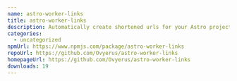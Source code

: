 ```yaml
---
name: astro-worker-links
title: astro-worker-links
description: Automatically create shortened urls for your Astro project via worker-links
categories:
  - uncategorized
npmUrl: https://www.npmjs.com/package/astro-worker-links
repoUrl: https://github.com/Ovyerus/astro-worker-links
homepageUrl: https://github.com/Ovyerus/astro-worker-links
downloads: 19
---
```

